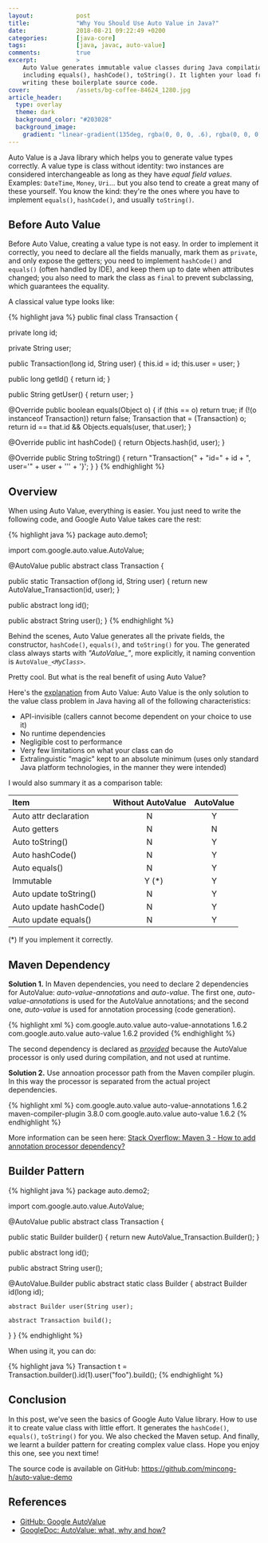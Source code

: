 ```yaml
---
layout:            post
title:             "Why You Should Use Auto Value in Java?"
date:              2018-08-21 09:22:49 +0200
categories:        [java-core]
tags:              [java, javac, auto-value]
comments:          true
excerpt:           >
    Auto Value generates immutable value classes during Java compilation,
    including equals(), hashCode(), toString(). It lighten your load from
    writing these boilerplate source code.
cover:             /assets/bg-coffee-84624_1280.jpg
article_header:
  type: overlay
  theme: dark
  background_color: "#203028"
  background_image:
    gradient: "linear-gradient(135deg, rgba(0, 0, 0, .6), rgba(0, 0, 0, .4))"
---
```


Auto Value is a Java library which helps you to generate value types
correctly. A value type is class without identity: two instances are considered
interchangeable as long as they have _equal field values_. Examples: `DateTime`,
`Money`, `Uri`... but you also tend to create a great many of these yourself.
You know the kind: they're the ones where you have to implement `equals()`,
`hashCode()`, and usually `toString()`.

## Before Auto Value

Before Auto Value, creating a value type is not easy. In order to implement it
correctly, you need to declare all the fields manually, mark them as `private`,
and only expose the getters; you need to implement `hashCode()` and `equals()`
(often handled by IDE), and keep them up to date when attributes
changed; you also need to mark the class as `final` to prevent subclassing,
which guarantees the equality.

A classical value type looks like:

{% highlight java %}
public final class Transaction {

  private long id;

  private String user;

  public Transaction(long id, String user) {
    this.id = id;
    this.user = user;
  }

  public long getId() {
    return id;
  }

  public String getUser() {
    return user;
  }

  @Override
  public boolean equals(Object o) {
    if (this == o)
      return true;
    if (!(o instanceof Transaction))
      return false;
    Transaction that = (Transaction) o;
    return id == that.id && Objects.equals(user, that.user);
  }

  @Override
  public int hashCode() {
    return Objects.hash(id, user);
    }

  @Override
  public String toString() {
    return "Transaction{" + "id=" + id + ", user='" + user + '\'' + '}';
  }
}
{% endhighlight %}

## Overview

When using Auto Value, everything is easier. You just need to write the
following code, and Google Auto Value takes care the rest:

{% highlight java %}
package auto.demo1;

import com.google.auto.value.AutoValue;

@AutoValue
public abstract class Transaction {

  public static Transaction of(long id, String user) {
    return new AutoValue_Transaction(id, user);
  }

  public abstract long id();

  public abstract String user();
}
{% endhighlight %}

Behind the scenes, Auto Value generates all the private fields, the constructor,
`hashCode()`, `equals()`, and `toString()` for you. The generated class always
starts with _"AutoValue\_"_, more explicitly, it naming convention is
<code>AutoValue_<i>&lt;MyClass&gt;</i></code>.

Pretty cool. But what is the real benefit of using Auto Value?

Here's the [explanation][4] from Auto Value: Auto Value is the only solution to
the value class problem in Java having all of the following characteristics:

- API-invisible (callers cannot become dependent on your choice to use it)
- No runtime dependencies
- Negligible cost to performance
- Very few limitations on what your class can do
- Extralinguistic "magic" kept to an absolute minimum (uses only standard Java
  platform technologies, in the manner they were intended)

I would also summary it as a comparison table:

Item | Without AutoValue | AutoValue
:--- | :--: | :---:
Auto attr declaration | N | Y
Auto getters | N | N
Auto toString() | N | Y
Auto hashCode() | N | Y
Auto equals() | N | Y
Immutable | &nbsp;&nbsp;&nbsp;&nbsp;Y (\*) | Y
Auto update toString() | N | Y
Auto update hashCode() | N | Y
Auto update equals() | N | Y

(\*) If you implement it correctly.

## Maven Dependency

**Solution 1.** In Maven dependencies, you need to declare 2 dependencies for
AutoValue: _auto-value-annotations_ and _auto-value_. The first one,
_auto-value-annotations_ is used for the AutoValue annotations; and the
second one, _auto-value_ is used for annotation processing (code generation).

{% highlight xml %}
<dependency>
  <groupId>com.google.auto.value</groupId>
  <artifactId>auto-value-annotations</artifactId>
  <version>1.6.2</version>
</dependency>
<dependency>
  <groupId>com.google.auto.value</groupId>
  <artifactId>auto-value</artifactId>
  <version>1.6.2</version>
  <scope>provided</scope>
</dependency>
{% endhighlight %}

The second dependency is declared as [_provided_][2] because the AutoValue
processor is only used during compilation, and not used at runtime.

**Solution 2.** Use annoation processor path from the Maven compiler plugin.
In this way the processor is separated from the actual project dependencies.

{% highlight xml %}
<dependencies>
  <dependency>
    <groupId>com.google.auto.value</groupId>
    <artifactId>auto-value-annotations</artifactId>
    <version>1.6.2</version>
  </dependency>
</dependencies>
<build>
  <pluginManagement>
    <plugins>
      <plugin>
        <artifactId>maven-compiler-plugin</artifactId>
        <version>3.8.0</version>
        <configuration>
          <annotationProcessorPaths>
            <annotationProcessorPath>
              <groupId>com.google.auto.value</groupId>
              <artifactId>auto-value</artifactId>
              <version>1.6.2</version>
            </annotationProcessorPath>
          </annotationProcessorPaths>
        </configuration>
      </plugin>
    </plugins>
  </pluginManagement>
</build>
{% endhighlight %}

More information can be seen here: [Stack Overflow: Maven 3 - How to add
annotation processor dependency?][5]

## Builder Pattern

{% highlight java %}
package auto.demo2;

import com.google.auto.value.AutoValue;

@AutoValue
public abstract class Transaction {

  public static Builder builder() {
    return new AutoValue_Transaction.Builder();
  }

  public abstract long id();

  public abstract String user();

  @AutoValue.Builder
  public abstract static class Builder {
    abstract Builder id(long id);

    abstract Builder user(String user);

    abstract Transaction build();
  }
}
{% endhighlight %}

When using it, you can do:

{% highlight java %}
Transaction t = Transaction.builder().id(1).user("foo").build();
{% endhighlight %}

## Conclusion

In this post, we've seen the basics of Google Auto Value library. How to use it
to create value class with little effort. It generates the `hashCode()`,
`equals()`, `toString()` for you. We also checked the Maven setup. And finally,
we learnt a builder pattern for creating complex value class. Hope you enjoy
this one, see you next time!

The source code is available on GitHub:
<https://github.com/mincong-h/auto-value-demo>

## References

- [GitHub: Google AutoValue][1]
- [GoogleDoc: AutoValue: what, why and how?][3]

[1]: https://github.com/google/auto/tree/master/value
[2]: https://maven.apache.org/guides/introduction/introduction-to-dependency-mechanism.html#Dependency_Scope
[3]: https://docs.google.com/presentation/d/14u_h-lMn7f1rXE1nDiLX0azS3IkgjGl5uxp5jGJ75RE/edit
[4]: https://github.com/google/auto/blob/master/value/userguide/why.md
[5]: https://stackoverflow.com/questions/14322904/maven-3-how-to-add-annotation-processor-dependency/
